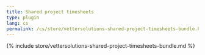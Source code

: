```yaml
---
title: Shared project timesheets
type: plugin
lang: cs
permalink: /cs/store/vettersolutions-shared-project-timesheets-bundle.html
---
```


{% include store/vettersolutions-shared-project-timesheets-bundle.md %}
